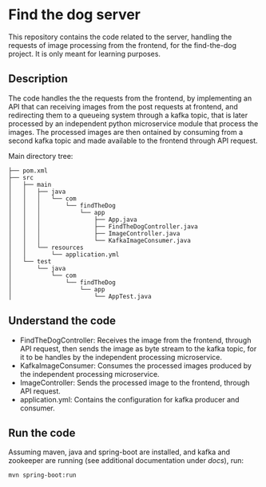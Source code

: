 # Find the dog server

This repository contains the code related to the server, handling the requests of image processing from the frontend, for the find-the-dog project. It is only meant for learning purposes.

## Description

The code handles the the requests from the frontend, by implementing an API that can receiving images from the post requests at frontend, and redirecting them to a queueing system through a kafka topic, that is later processed by an independent python microservice module that process the images. The processed images are then ontained by consuming from a second kafka topic and made available to the frontend through API request.

Main directory tree:

```
├── pom.xml
├── src
│   ├── main
│   │   ├── java
│   │   │   └── com
│   │   │       └── findTheDog
│   │   │           └── app
│   │   │               ├── App.java
│   │   │               ├── FindTheDogController.java
│   │   │               ├── ImageController.java
│   │   │               └── KafkaImageConsumer.java
│   │   └── resources
│   │       └── application.yml
│   └── test
│       └── java
│           └── com
│               └── findTheDog
│                   └── app
│                       └── AppTest.java
```

## Understand the code

- FindTheDogController: Receives the image from the frontend, through API request, then sends the image as byte stream to the kafka topic, for it to be handles by the independent processing microservice.
- KafkaImageConsumer: Consumes the processed images produced by the independent processing microservice.
- ImageController: Sends the processed image to the frontend, through API request.
- application.yml: Contains the configuration for kafka producer and consumer.

## Run the code

Assuming maven, java and spring-boot are installed, and kafka and zookeeper are running (see additional documentation under _docs_), run:

```
mvn spring-boot:run
```
